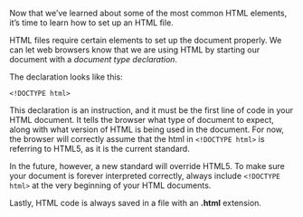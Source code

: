 Now that we’ve learned about some of the most common HTML elements, it’s time to learn how to set up an HTML file.

HTML files require certain elements to set up the document properly. We can let web browsers know that we are using HTML by starting our document with a *document type declaration*.

The declaration looks like this:
```
<!DOCTYPE html>
```

This declaration is an instruction, and it must be the first line of code in your HTML document. It tells the browser what type of document to expect, along with what version of HTML is being used in the document. For now, the browser will correctly assume that the html in ```<!DOCTYPE html>``` is referring to HTML5, as it is the current standard.

In the future, however, a new standard will override HTML5. To make sure your document is forever interpreted correctly, always include ```<!DOCTYPE html>``` at the very beginning of your HTML documents.

Lastly, HTML code is always saved in a file with an **.html** extension.